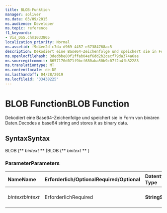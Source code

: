 ```yaml
---
title: BLOB-Funktion
manager: soliver
ms.date: 03/09/2015
ms.audience: Developer
ms.topic: reference
f1_keywords:
- Vis_DSS.chm1033805
localization_priority: Normal
ms.assetid: f9d4ee2d-c7da-d969-4457-e37384768ac5
description: Dekodiert eine Base64-Zeichenfolge und speichert sie in Form von binären Daten.
ms.openlocfilehash: 3dedbbe80f1ffab04ef6dd2b2cacf79da374a6ae
ms.sourcegitcommit: 8657170d071f9bcf680aba50b9c07f2a4fb82283
ms.translationtype: MT
ms.contentlocale: de-DE
ms.lasthandoff: 04/28/2019
ms.locfileid: "33438225"
---
```

# <a name="blob-function"></a><span data-ttu-id="5921d-103">BLOB Function</span><span class="sxs-lookup"><span data-stu-id="5921d-103">BLOB Function</span></span>

<span data-ttu-id="5921d-104">Dekodiert eine Base64-Zeichenfolge und speichert sie in Form von binären Daten.</span><span class="sxs-lookup"><span data-stu-id="5921d-104">Decodes a base64 string and stores it as binary data.</span></span> 
  
## <a name="syntax"></a><span data-ttu-id="5921d-105">Syntax</span><span class="sxs-lookup"><span data-stu-id="5921d-105">Syntax</span></span>

<span data-ttu-id="5921d-106">BLOB (\*\* *bintext* \*\* )</span><span class="sxs-lookup"><span data-stu-id="5921d-106">BLOB (\*\* *bintext* \*\* )</span></span> 
  
### <a name="parameters"></a><span data-ttu-id="5921d-107">Parameter</span><span class="sxs-lookup"><span data-stu-id="5921d-107">Parameters</span></span>

|<span data-ttu-id="5921d-108">**Name**</span><span class="sxs-lookup"><span data-stu-id="5921d-108">**Name**</span></span>|<span data-ttu-id="5921d-109">**Erforderlich/Optional**</span><span class="sxs-lookup"><span data-stu-id="5921d-109">**Required/Optional**</span></span>|<span data-ttu-id="5921d-110">**Datentyp**</span><span class="sxs-lookup"><span data-stu-id="5921d-110">**Data Type**</span></span>|<span data-ttu-id="5921d-111">**Beschreibung**</span><span class="sxs-lookup"><span data-stu-id="5921d-111">**Description**</span></span>|
|:-----|:-----|:-----|:-----|
| <span data-ttu-id="5921d-112">_bintext_</span><span class="sxs-lookup"><span data-stu-id="5921d-112">_bintext_</span></span> <br/> |<span data-ttu-id="5921d-113">Erforderlich</span><span class="sxs-lookup"><span data-stu-id="5921d-113">Required</span></span>  <br/> |<span data-ttu-id="5921d-114">**String**</span><span class="sxs-lookup"><span data-stu-id="5921d-114">**String**</span></span> <br/> | <span data-ttu-id="5921d-115">Eine Base64-codierte Zeichenfolge.</span><span class="sxs-lookup"><span data-stu-id="5921d-115">A base64 encoded string.</span></span>  <br/> |
   

